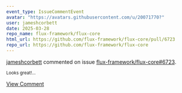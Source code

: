 ```yaml
---
event_type: IssueCommentEvent
avatar: "https://avatars.githubusercontent.com/u/20071770?"
user: jameshcorbett
date: 2025-03-28
repo_name: flux-framework/flux-core
html_url: https://github.com/flux-framework/flux-core/pull/6723
repo_url: https://github.com/flux-framework/flux-core
---
```


<a href='https://github.com/jameshcorbett' target='_blank'>jameshcorbett</a> commented on issue <a href='https://github.com/flux-framework/flux-core/pull/6723' target='_blank'>flux-framework/flux-core#6723</a>.

<small>Looks great!...</small>

<a href='https://github.com/flux-framework/flux-core/pull/6723' target='_blank'>View Comment</a>